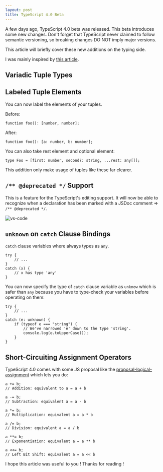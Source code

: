 ```yaml
---
layout: post
title: TypeScript 4.0 Beta
---
```


A few days ago, TypeScript 4.0 beta was released. This beta introduces some new changes. 
Don't forget that TypeScript never claimed to follow semantic versioning, so breaking changes DO NOT imply major versions. 

This article will briefly cover these new additions on the typing side.

I was mainly inspired by [this article](https://devblogs.microsoft.com/typescript/announcing-typescript-4-0-beta/).

## Variadic Tuple Types



## Labeled Tuple Elements

You can now label the elements of your tuples.

Before:

```
function foo(): [number, number];
```

After:

```
function foo(): [a: number, b: number];
```

You can also take rest element and optional element:

```
type Foo = [first: number, second?: string, ...rest: any[]];
```

This addition only make usage of tuples like these far clearer.

## `/** @deprecated */` Support

This is a feature for the TypeScript's editing support. It will now be able to recognize when a declaration has been marked with a JSDoc comment => `/** @deprecated */`.

![vs-code](https://devblogs.microsoft.com/typescript/wp-content/uploads/sites/11/2020/06/deprecated_4-0.png)

## `unknown` on `catch` Clause Bindings

`catch` clause variables where always types as `any`.

```
try {
    // ...
}
catch (x) {
    // x has type 'any'
}
```

You can now specify the type of `catch` clause variable as `unknow` which is safer than `any` because you have to type-check your variables before operating on them:

```
try {
    // ...
}
catch (e: unknown) {
    if (typeof e === "string") {
        // We've narrowed 'e' down to the type 'string'.
        console.log(e.toUpperCase());
    }
}
```

## Short-Circuiting Assignment Operators

TypeScript 4.0 comes with some JS proposal like the [proposal-logical-assignment](https://github.com/tc39/proposal-logical-assignment) which lets you do:

```
a += b;
// Addition: equivalent to a = a + b

a -= b;
// Subtraction: equivalent a = a - b

a *= b;
// Multiplication: equivalent a = a * b

a /= b;
// Division: equivalent a = a / b

a **= b;
// Exponentiation: equivalent a = a ** b

a <<= b;
// Left Bit Shift: equivalent a = a << b
```

I hope this article was useful to you ! Thanks for reading !